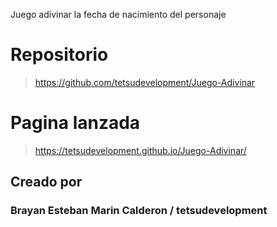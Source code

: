 Juego adivinar la fecha de nacimiento del personaje

# Repositorio
> https://github.com/tetsudevelopment/Juego-Adivinar
# Pagina lanzada
> https://tetsudevelopment.github.io/Juego-Adivinar/
## Creado por 
### Brayan Esteban Marin Calderon / tetsudevelopment